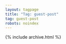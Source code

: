 ```yaml
---
layout: tagpage
title: "Tag: guest-post"
tag: guest-post
robots: noindex
---
```

{% include archive.html %}